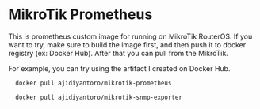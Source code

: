 # MikroTik Prometheus
This is prometheus custom image for running on MikroTik RouterOS. If you want to try, make sure to build the image first, and then push it to docker registry (ex: Docker Hub). After that you can pull from the MikroTik.

For example, you can try using the artifact I created on Docker Hub.

```bash
  docker pull ajidiyantoro/mikrotik-prometheus
```

```bash
  docker pull ajidiyantoro/mikrotik-snmp-exporter
```

